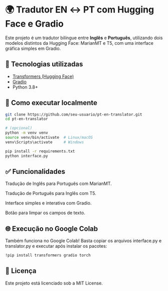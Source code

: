 # 🌍 Tradutor EN ↔ PT com Hugging Face e Gradio

Este projeto é um tradutor bilíngue entre **Inglês** e **Português**, utilizando dois modelos distintos da Hugging Face: MarianMT e T5, com uma interface gráfica simples em Gradio.

## 🧠 Tecnologias utilizadas

- [Transformers (Hugging Face)](https://huggingface.co/docs/transformers)
- [Gradio](https://www.gradio.app/)
- Python 3.8+

## 🚀 Como executar localmente

```bash
git clone https://github.com/seu-usuario/pt-en-translator.git
cd pt-en-translator

# (opcional)
python -m venv venv
source venv/bin/activate  # Linux/macOS
venv\Scripts\activate     # Windows

pip install -r requirements.txt
python interface.py
```
## ✅ Funcionalidades

Tradução de Inglês para Português com MarianMT.

Tradução de Português para Inglês com T5.

Interface simples e interativa com Gradio.

Botão para limpar os campos de texto.

## 🌐 Execução no Google Colab

Também funciona no Google Colab! Basta copiar os arquivos interface.py e translator.py e executar após instalar os pacotes:

```bash
!pip install transformers gradio torch
```

## 📃 Licença
Este projeto está licenciado sob a MIT License.
